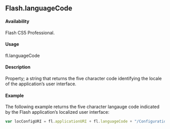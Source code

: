 ## Flash.languageCode

#### Availability

Flash CS5 Professional.

#### Usage

fl.languageCode

#### Description

Property; a string that returns the five character code identifying the locale of the application’s user interface.

#### Example

The following example returns the five character langauge code indicated by the Flash application’s localized user interface:

```javascript
var locConfigURI = fl.applicationURI + fl.languageCode + "/Configuration";
```
